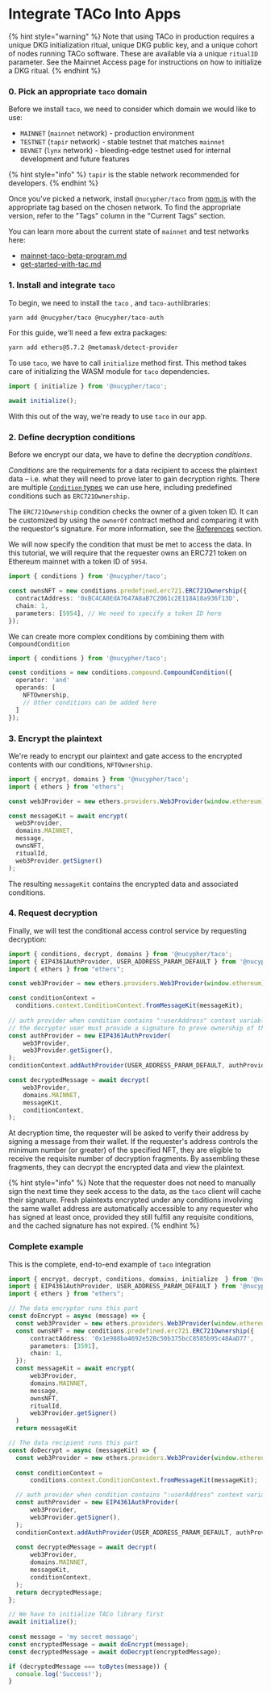# Integrate TACo Into Apps

{% hint style="warning" %}
Note that using TACo in production requires a unique DKG initialization ritual, unique DKG public key, and a unique cohort of nodes running TACo software. These are available via a unique `ritualID` parameter. See the Mainnet Access page for instructions on how to initialize a DKG ritual.
{% endhint %}

### 0. Pick an appropriate `taco` domain

Before we install `taco`, we need to consider which domain we would like to use:

* `MAINNET` (`mainnet` network) - production environment
* `TESTNET` (`tapir` network) - stable testnet that matches `mainnet`
* `DEVNET` (`lynx` network) - bleeding-edge testnet used for internal development and future features

{% hint style="info" %}
`tapir` is the stable network recommended for developers.
{% endhint %}

Once you've picked a network, install `@nucypher/taco` from [npm.js](https://www.npmjs.com/package/@nucypher/taco?activeTab=versions) with the appropriate tag based on the chosen network. To find the appropriate version, refer to the "Tags" column in the "Current Tags" section.

You can learn more about the current state of `mainnet` and test networks here:

* [mainnet-taco-beta-program.md](mainnet-taco-beta-program.md "mention")
* [get-started-with-tac.md](get-started-with-tac.md "mention")

### 1. Install and integrate `taco`

To begin, we need to install the `taco` , and `taco-auth`libraries:

```bash
yarn add @nucypher/taco @nucypher/taco-auth
```

For this guide, we'll need a few extra packages:

```bash
yarn add ethers@5.7.2 @metamask/detect-provider
```

To use `taco`, we have to call `initialize` method first. This method takes care of initializing the WASM module for `taco` dependencies.

```typescript
import { initialize } from '@nucypher/taco';

await initialize();
```

With this out of the way, we're ready to use `taco` in our app.

### 2. Define decryption conditions

Before we encrypt our data, we have to define the decryption _conditions_.

_Conditions_ are the requirements for a data recipient to access the plaintext data – i.e. what they will need to prove later to gain decryption rights. There are multiple [`Condition` types](../references/conditions/) we can use here, including predefined conditions such as `ERC721Ownership.`

The `ERC721Ownership` condition checks the owner of a given token ID. It can be customized by using the `ownerOf` contract method and comparing it with the requestor's signature. For more information, see the [References](../references/) section.

We will now specify the condition that must be met to access the data. In this tutorial, we will require that the requester owns an ERC721 token on Ethereum mainnet with a token ID of `5954`.

```typescript
import { conditions } from '@nucypher/taco';

const ownsNFT = new conditions.predefined.erc721.ERC721Ownership({
  contractAddress: '0xBC4CA0EdA7647A8aB7C2061c2E118A18a936f13D',
  chain: 1,
  parameters: [5954], // We need to specify a token ID here
});
```

We can create more complex conditions by combining them with `CompoundCondition`

```typescript
import { conditions } from '@nucypher/taco';

const conditions = new conditions.compound.CompoundCondition({
  operator: 'and'
  operands: [
    NFTOwnership,
    // Other conditions can be added here
  ]
});
```

### 3. Encrypt the plaintext

We're ready to encrypt our plaintext and gate access to the encrypted contents with our conditions, `NFTOwnership`.

```javascript
import { encrypt, domains } from '@nucypher/taco';
import { ethers } from "ethers";

const web3Provider = new ethers.providers.Web3Provider(window.ethereum);

const messageKit = await encrypt(
  web3Provider,
  domains.MAINNET,
  message,
  ownsNFT,
  ritualId,
  web3Provider.getSigner() 
);
```

The resulting `messageKit` contains the encrypted data and associated conditions.

### 4. Request decryption

Finally, we will test the conditional access control service by requesting decryption:

```typescript
import { conditions, decrypt, domains } from '@nucypher/taco';
import { EIP4361AuthProvider, USER_ADDRESS_PARAM_DEFAULT } from '@nucypher/taco-auth';
import { ethers } from "ethers";

const web3Provider = new ethers.providers.Web3Provider(window.ethereum); 

const conditionContext =
  conditions.context.ConditionContext.fromMessageKit(messageKit);
  
// auth provider when condition contains ":userAddress" context variable
// the decryptor user must provide a signature to prove ownership of the wallet address
const authProvider = new EIP4361AuthProvider(
    web3Provider,
    web3Provider.getSigner(),
);
conditionContext.addAuthProvider(USER_ADDRESS_PARAM_DEFAULT, authProvider);

const decryptedMessage = await decrypt(
    web3Provider,
    domains.MAINNET,
    messageKit,
    conditionContext,
);
```

At decryption time, the requester will be asked to verify their address by signing a message from their wallet. If the requester's address controls the minimum number (or greater) of the specified NFT, they are eligible to receive the requisite number of decryption fragments. By assembling these fragments, they can decrypt the encrypted data and view the plaintext.&#x20;

{% hint style="info" %}
Note that the requester does not need to manually sign the next time they seek access to the data, as the `taco` client will cache their signature. Fresh plaintexts encrypted under any conditions involving the same wallet address are automatically accessible to any requester who has signed at least once, provided they still fulfill any requisite conditions, and the cached signature has not expired.&#x20;
{% endhint %}

### Complete example

This is the complete, end-to-end example of `taco` integration

```typescript
import { encrypt, decrypt, conditions, domains, initialize  } from '@nucypher/taco';
import { EIP4361AuthProvider, USER_ADDRESS_PARAM_DEFAULT } from '@nucypher/taco-auth';
import { ethers } from "ethers";

// The data encryptor runs this part
const doEncrypt = async (message) => {
  const web3Provider = new ethers.providers.Web3Provider(window.ethereum);
  const ownsNFT = new conditions.predefined.erc721.ERC721Ownership({
      contractAddress: '0x1e988ba4692e52Bc50b375bcC8585b95c48AaD77',
      parameters: [3591],
      chain: 1,
  });
  const messageKit = await encrypt(
      web3Provider,
      domains.MAINNET,
      message,
      ownsNFT,
      ritualId,
      web3Provider.getSigner()
  )
  return messageKit

// The data recipient runs this part
const doDecrypt = async (messageKit) => {
  const web3Provider = new ethers.providers.Web3Provider(window.ethereum);
  
  const conditionContext =
      conditions.context.ConditionContext.fromMessageKit(messageKit);

  // auth provider when condition contains ":userAddress" context variable
  const authProvider = new EIP4361AuthProvider(
      web3Provider,
      web3Provider.getSigner(),
  );
  conditionContext.addAuthProvider(USER_ADDRESS_PARAM_DEFAULT, authProvider);
    
  const decryptedMessage = await decrypt(
      web3Provider,
      domains.MAINNET,
      messageKit,
      conditionContext,
  );
  return decryptedMessage;
};

// We have to initialize TACo library first
await initialize();
  
const message = 'my secret message';
const encryptedMessage = await doEncrypt(message);
const decryptedMessage = await doDecrypt(encryptedMessage);

if (decryptedMessage === toBytes(message)) {
  console.log('Success!');
}
```
